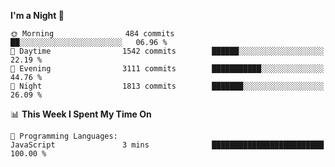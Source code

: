 <!--START_SECTION:waka-->
**I'm a Night 🦉** 

```text
🌞 Morning                484 commits         ██░░░░░░░░░░░░░░░░░░░░░░░   06.96 % 
🌆 Daytime                1542 commits        ██████░░░░░░░░░░░░░░░░░░░   22.19 % 
🌃 Evening                3111 commits        ███████████░░░░░░░░░░░░░░   44.76 % 
🌙 Night                  1813 commits        ███████░░░░░░░░░░░░░░░░░░   26.09 % 
```


📊 **This Week I Spent My Time On** 

```text
💬 Programming Languages: 
JavaScript               3 mins              █████████████████████████   100.00 % 
```


<!--END_SECTION:waka-->
